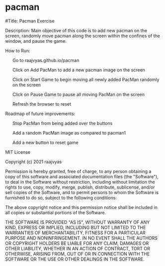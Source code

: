 # pacman

#Title: Pacman Exercise

Description: Main objective of this code is to add new pacman on the screen, randomly move pacman along the screen within the confines of the window, and pause the game.

How to Run:
<ul> Go to raajvyas.github.io/pacman </ul>
<ul> Click on Add PacMan to add a new pacman image on the screen </ul>
<ul> Click on Start Game to begin moving all newly added PacMan randomly on the screen </ul>
<ul> Click on Pause Game to pause all moving PacMan on the screen </ul>
<ul> Refresh the browser to reset </ul>

Roadmap of future improvements:
<ul> Stop PacMan from being added over the buttons </ul>
<ul> Add a random PacMan image as compared to pacman1 </ul>
<ul> Add a new button to reset game </ul>


MIT License

Copyright (c) 2021 raajvyas

Permission is hereby granted, free of charge, to any person obtaining a copy
of this software and associated documentation files (the "Software"), to deal
in the Software without restriction, including without limitation the rights
to use, copy, modify, merge, publish, distribute, sublicense, and/or sell
copies of the Software, and to permit persons to whom the Software is
furnished to do so, subject to the following conditions:

The above copyright notice and this permission notice shall be included in all
copies or substantial portions of the Software.

THE SOFTWARE IS PROVIDED "AS IS", WITHOUT WARRANTY OF ANY KIND, EXPRESS OR
IMPLIED, INCLUDING BUT NOT LIMITED TO THE WARRANTIES OF MERCHANTABILITY,
FITNESS FOR A PARTICULAR PURPOSE AND NONINFRINGEMENT. IN NO EVENT SHALL THE
AUTHORS OR COPYRIGHT HOLDERS BE LIABLE FOR ANY CLAIM, DAMAGES OR OTHER
LIABILITY, WHETHER IN AN ACTION OF CONTRACT, TORT OR OTHERWISE, ARISING FROM,
OUT OF OR IN CONNECTION WITH THE SOFTWARE OR THE USE OR OTHER DEALINGS IN THE
SOFTWARE.

